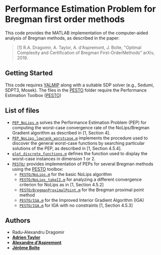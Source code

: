# Performance Estimation Problem for Bregman first order methods

This code provides the MATLAB implementation of the computer-aided analysis of Bregman methods, as described in the paper:

> [1] R.A. Dragomir, A. Taylor, A. d'Aspremont, J. Bolte, "Optimal Complexity and Certification of Bregman First-OrderMethods" arXiv, 2019.

## Getting Started

This code requires [YALMIP](https://yalmip.github.io/) along with a suitable SDP solver (e.g., Sedumi, SDPT3, Mosek).
The files in the [PESTO](PESTO/) folder require the Performance Estimation Toolbox ([PESTO](https://github.com/AdrienTaylor/Performance-Estimation-Toolbox))


## List of files

- [`PEP_NoLips.m`](PEP_NoLips.m) solves the Performance Estimation Problem (PEP) for computing the worst-case convergence rate of the NoLips/Bregman Gradient algorithm as described in [1, Section 4].
- [`PEP_NoLips_lowrank_worstcase.m`](PEP_NoLips_lowrank_worstcase.m) implements the procedure used to discover the general worst-case functions by searching particular solutions of the PEP, as described in [1, Section 4.5.4]. 
- [`plot_discrete_functions.m`](plot_discrete_functions.m) defines the function used to display the worst-case instances in dimension 1 or 2.
- [`PESTO/`](PESTO/) provides implementation of PEPs for several Bregman methods using the [PESTO](https://github.com/AdrienTaylor/Performance-Estimation-Toolbox) toolbox:
    - [`PESTO/NoLips.m`](PESTO/NoLips.m) for the basic NoLips algorithm
    - [`PESTO/NoLips_takeII.m`](PESTO/NoLips_takeII.m) for analyzing a different convergence criterion for NoLips as in [1, Section 4.5.2]
    - [`PESTO/BregmanProximalPoint.m`](PESTO/BregmanProximalPoint.m) for the Bregman proximal point method
    - [`PESTO/IGA.m`](PESTO/IGA.m) for the Improved Interior Gradient Algorithm (IGA)
    - [`PESTO/IGA.m`](PESTO/IGA.m) for IGA with no constraints [1, Section 4.5.3]

## Authors

- Radu-Alexandru Dragomir
- [**Adrien Taylor**](http://www.di.ens.fr/~ataylor/)
- [**Alexandre d'Aspremont**](https://www.di.ens.fr/~aspremon/)
- [**Jérôme Bolte**](https://www.tse-fr.eu/fr/people/jerome-bolte)
